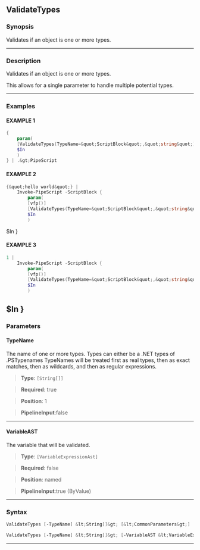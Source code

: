 
ValidateTypes
-------------
### Synopsis
Validates if an object is one or more types.

---
### Description

Validates if an object is one or more types.  

This allows for a single parameter to handle multiple potential types.

---
### Examples
#### EXAMPLE 1
```PowerShell
{
    param(
    [ValidateTypes(TypeName=&quot;ScriptBlock&quot;,&quot;string&quot;)]
    $In
    )
} | .&gt;PipeScript
```

#### EXAMPLE 2
```PowerShell
{&quot;hello world&quot;} |
    Invoke-PipeScript -ScriptBlock {
        param(
        [vfp()]
        [ValidateTypes(TypeName=&quot;ScriptBlock&quot;,&quot;string&quot;)]            
        $In
        )
```
$In
    }
#### EXAMPLE 3
```PowerShell
1 | 
    Invoke-PipeScript -ScriptBlock {
        param(
        [vfp()]
        [ValidateTypes(TypeName=&quot;ScriptBlock&quot;,&quot;string&quot;)]            
        $In
        )
```
$In
    }
---
### Parameters
#### **TypeName**

The name of one or more types.
Types can either be a .NET types of .PSTypenames
TypeNames will be treated first as real types, then as exact matches, then as wildcards, and then as regular expressions.



> **Type**: ```[String[]]```

> **Required**: true

> **Position**: 1

> **PipelineInput**:false



---
#### **VariableAST**

The variable that will be validated.



> **Type**: ```[VariableExpressionAst]```

> **Required**: false

> **Position**: named

> **PipelineInput**:true (ByValue)



---
### Syntax
```PowerShell
ValidateTypes [-TypeName] &lt;String[]&gt; [&lt;CommonParameters&gt;]
```
```PowerShell
ValidateTypes [-TypeName] &lt;String[]&gt; [-VariableAST &lt;VariableExpressionAst&gt;] [&lt;CommonParameters&gt;]
```
---



